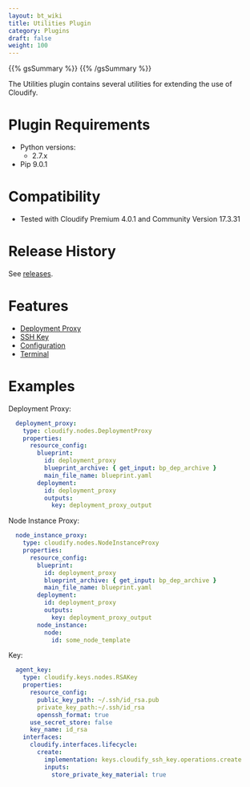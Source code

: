 ```yaml
---
layout: bt_wiki
title: Utilities Plugin
category: Plugins
draft: false
weight: 100
---
```

{{% gsSummary %}} {{% /gsSummary %}}

The Utilities plugin contains several utilities for extending the use of Cloudify.


# Plugin Requirements

* Python versions:
  * 2.7.x
* Pip 9.0.1


# Compatibility

* Tested with Cloudify Premium 4.0.1 and Community Version 17.3.31


# Release History

See [releases](https://github.com/cloudify-incubator/cloudify-utilities-plugin/releases).


# Features

- [Deployment Proxy](https://github.com/cloudify-incubator/cloudify-utilities-plugin/blob/master/cloudify_deployment_proxy/README.md)
- [SSH Key](https://github.com/cloudify-incubator/cloudify-utilities-plugin/blob/master/cloudify_ssh_key/README.md)
- [Configuration](https://github.com/cloudify-incubator/cloudify-utilities-plugin/blob/master/cloudify_configuration/README.md)
- [Terminal](https://github.com/cloudify-incubator/cloudify-utilities-plugin/blob/master/cloudify_terminal/README.md)


# Examples


Deployment Proxy:

```yaml
  deployment_proxy:
    type: cloudify.nodes.DeploymentProxy
    properties:
      resource_config:
        blueprint:
          id: deployment_proxy
          blueprint_archive: { get_input: bp_dep_archive }
          main_file_name: blueprint.yaml
        deployment:
          id: deployment_proxy
          outputs:
            key: deployment_proxy_output
```


Node Instance Proxy:

```yaml
  node_instance_proxy:
    type: cloudify.nodes.NodeInstanceProxy
    properties:
      resource_config:
        blueprint:
          id: deployment_proxy
          blueprint_archive: { get_input: bp_dep_archive }
          main_file_name: blueprint.yaml
        deployment:
          id: deployment_proxy
          outputs:
            key: deployment_proxy_output
        node_instance:
          node:
            id: some_node_template
```


Key:

```yaml
  agent_key:
    type: cloudify.keys.nodes.RSAKey
    properties:
      resource_config:
        public_key_path: ~/.ssh/id_rsa.pub
        private_key_path:~/.ssh/id_rsa
        openssh_format: true
      use_secret_store: false
      key_name: id_rsa
    interfaces:
      cloudify.interfaces.lifecycle:
        create:
          implementation: keys.cloudify_ssh_key.operations.create
          inputs:
            store_private_key_material: true
```



